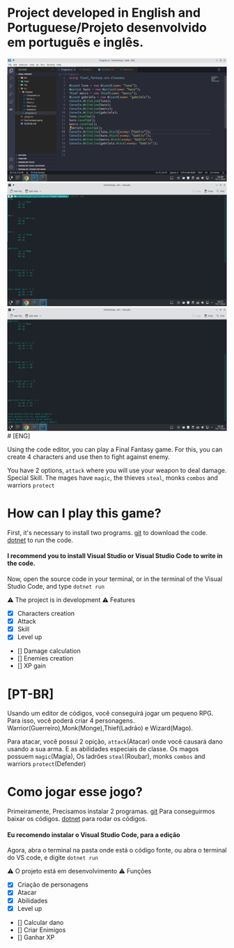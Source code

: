 # Project developed in English and Portuguese/Projeto desenvolvido em português e inglês.

<img src="./imgs/code.png" alt="Exemple code">
<br>
<img src="./imgs/CreateCharacters.png" alt="Characters created">
<br>
<img src="./imgs/AtackAndLevelUp.png" alt="Attack and level up">
# [ENG]

Using the code editor, you can play a Final Fantasy game. For this, you can create 4 characters and use then to fight against enemy.

You have 2 options, `attack` where you will use your weapon to deal damage.
Special Skill. The mages have `magic`, the thieves `steal`, monks `combos` and warriors `protect`

# How can I play this game?

First, it's necessary to install two programs.
<a href="">git</a> to download the code.
<a href="">dotnet</a> to run the code.

#### I recommend you to install Visual Studio or Visual Studio Code to write in the code.

Now, open the source code in your terminal, or in the terminal of the Visual Studio Code, and type `dotnet run`

:warning: The project is in development :warning:
Features

- [x] Characters creation
- [x] Attack
- [x] Skill
- [x] Level up
- [] Damage calculation
- [] Enemies creation
- [] XP gain

# [PT-BR]

Usando um editor de códigos, você conseguirá jogar um pequeno RPG. Para isso, você poderá criar 4 personagens. Warrior(Guerreiro),Monk(Monge),Thief(Ladrão) e Wizard(Mago).

Para atacar, você possui 2 opição, `attack`(Atacar) onde você causará dano usando a sua arma.
E as abilidades especiais de classe. Os magos possuem `magic`(Magia), Os ladrões `steal`(Roubar), monks `combos` and warriors `protect`(Defender)

# Como jogar esse jogo?

Primeiramente, Precisamos instalar 2 programas.
<a href="">git</a> Para conseguirmos baixar os códigos.
<a href="">dotnet</a> para rodar os códigos.

#### Eu recomendo instalar o Visual Studio Code, para a edição

Agora, abra o terminal na pasta onde está o código fonte, ou abra o terminal do VS code, e digite `dotnet run`

:warning: O projeto está em desenvolvimento :warning:
Funções

- [x] Criação de personagens
- [x] Atacar
- [x] Abilidades
- [x] Level up
- [] Calcular dano
- [] Criar Enimigos
- [] Ganhar XP
